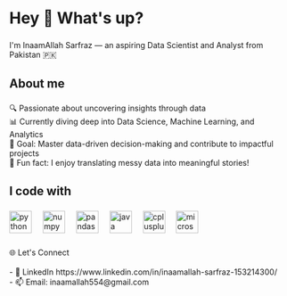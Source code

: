 <h1 align="left">Hey 👋 What's up?</h1>

###

<p align="left">I'm InaamAllah Sarfraz — an aspiring Data Scientist and Analyst from Pakistan 🇵🇰</p>

###

<h2 align="left">About me</h2>

###

<p align="left">🔍 Passionate about uncovering insights through data<br>
📊 Currently diving deep into Data Science, Machine Learning, and Analytics<br>
🎯 Goal: Master data-driven decision-making and contribute to impactful projects<br>
🤖 Fun fact: I enjoy translating messy data into meaningful stories!</p>

###

<h2 align="left">I code with</h2>

###

<div align="left">
  <img src="https://cdn.jsdelivr.net/gh/devicons/devicon/icons/python/python-original.svg" height="40" alt="python logo"  />
  <img width="12" />
  <img src="https://cdn.jsdelivr.net/gh/devicons/devicon/icons/numpy/numpy-original.svg" height="40" alt="numpy logo"  />
  <img width="12" />
  <img src="https://cdn.jsdelivr.net/gh/devicons/devicon/icons/pandas/pandas-original.svg" height="40" alt="pandas logo"  />
  <img width="12" />
  <img src="https://cdn.jsdelivr.net/gh/devicons/devicon/icons/java/java-original.svg" height="40" alt="java logo"  />
  <img width="12" />
  <img src="https://cdn.jsdelivr.net/gh/devicons/devicon/icons/cplusplus/cplusplus-original.svg" height="40" alt="cplusplus logo"  />
  <img width="12" />
  <img src="https://cdn.jsdelivr.net/gh/devicons/devicon/icons/microsoftsqlserver/microsoftsqlserver-plain.svg" height="40" alt="microsoftsqlserver logo"  />
</div>

###

<p align="left">🌐 Let's Connect<br><br>- 💼 LinkedIn https://www.linkedin.com/in/inaamallah-sarfraz-153214300/<br>- 📫 Email: inaamallah554@gmail.com</p>

###
